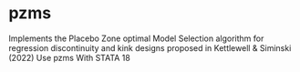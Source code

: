 # pzms
Implements the Placebo Zone optimal Model Selection algorithm for regression discontinuity and kink designs proposed in Kettlewell &amp; Siminski (2022) Use pzms With STATA 18
